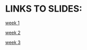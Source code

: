 # LINKS TO SLIDES:

[week 1](https://www.canva.com/design/DAFagXKZVXM/xc8ceOH4C7EEeUZDBqYOng/view?utm_content=DAFagXKZVXM&utm_campaign=designshare&utm_medium=link2&utm_source=sharebutton)

[week 2](https://www.canva.com/design/DAFbKTYTCxQ/qDki60SSEiV1ICCbx707tg/view?utm_content=DAFbKTYTCxQ&utm_campaign=designshare&utm_medium=link2&utm_source=sharebutton)

[week 3](https://www.canva.com/design/DAFbwPL3F58/7ZO0imlF5aClGdNtmjVYJw/view?utm_content=DAFbwPL3F58&utm_campaign=designshare&utm_medium=link2&utm_source=sharebutton)

